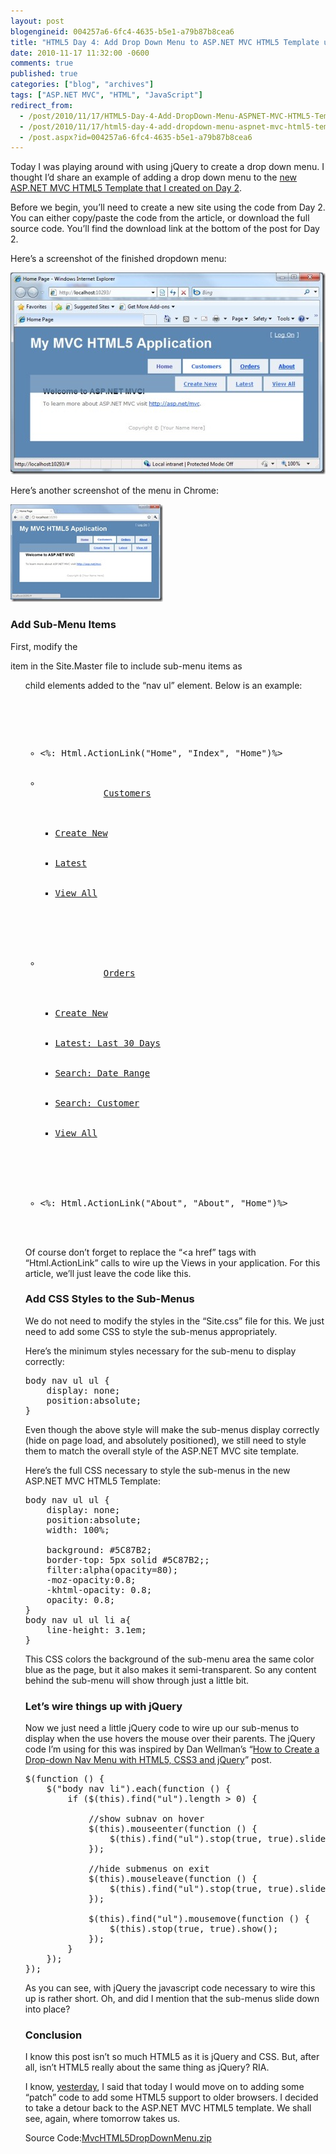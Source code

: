 ```yaml
---
layout: post
blogengineid: 004257a6-6fc4-4635-b5e1-a79b87b8cea6
title: "HTML5 Day 4: Add Drop Down Menu to ASP.NET MVC HTML5 Template using CSS and jQuery"
date: 2010-11-17 11:32:00 -0600
comments: true
published: true
categories: ["blog", "archives"]
tags: ["ASP.NET MVC", "HTML", "JavaScript"]
redirect_from: 
  - /post/2010/11/17/HTML5-Day-4-Add-DropDown-Menu-ASPNET-MVC-HTML5-Template-using-CSS-and-jQuery
  - /post/2010/11/17/html5-day-4-add-dropdown-menu-aspnet-mvc-html5-template-using-css-and-jquery
  - /post.aspx?id=004257a6-6fc4-4635-b5e1-a79b87b8cea6
---
```

<!-- more -->

Today I was playing around with using jQuery to create a drop down menu. I thought I&rsquo;d share an example of adding a drop down menu to the <a title="HTML5 Day 2: Upgrade ASP.NET MVC 2 Site Template to HTML5" href="/post/2010/11/15/HTML5-Day-2-Upgrade-ASPNET-MVC-2-Site-Template-to-HTML5.aspx">new ASP.NET MVC HTML5 Template that I created on Day 2</a>.

Before we begin, you&rsquo;ll need to create a new site using the code from Day 2. You can either copy/paste the code from the article, or download the full source code. You&rsquo;ll find the download link at the bottom of the post for Day 2.

Here&rsquo;s a screenshot of the finished dropdown menu:

<a href="/files/ASPNETMVCHTML5DropDownMenu_IE8.jpg"><img style="background-image: none; padding-left: 0px; padding-right: 0px; display: inline; padding-top: 0px; border: 0px;" title="ASPNETMVCHTML5DropDownMenu_IE8" src="/files/ASPNETMVCHTML5DropDownMenu_IE8_thumb.jpg" alt="ASPNETMVCHTML5DropDownMenu_IE8" width="504" height="323" border="0" /></a>

Here&rsquo;s another screenshot of the menu in Chrome:

<a href="/files/ASPNETMVCHTML5DropDownMenu_Chrome.jpg"><img style="background-image: none; padding-left: 0px; padding-right: 0px; display: inline; padding-top: 0px; border: 0px;" title="ASPNETMVCHTML5DropDownMenu_Chrome" src="/files/ASPNETMVCHTML5DropDownMenu_Chrome_thumb.jpg" alt="ASPNETMVCHTML5DropDownMenu_Chrome" width="244" height="156" border="0" /></a>
<h3>Add Sub-Menu Items</h3>

First, modify the <nav> item in the Site.Master file to include sub-menu items as <ul> child elements added to the &ldquo;nav ul&rdquo; element. Below is an example:
<pre class="brush: xml; first-line: 1; tab-size: 4; toolbar: false; "><nav>
    <ul>
        <li><%: Html.ActionLink("Home", "Index", "Home")%></li>
        <li>
            <a href="#">Customers</a>
            <ul>
                <li><a href="#">Create New</a></li>
                <li><a href="#">Latest</a></li>
                <li><a href="#">View All</a></li>
            </ul>
        </li>
        <li>
            <a href="#">Orders</a>
            <ul>
                <li><a href="#">Create New</a></li>
                <li><a href="#">Latest: Last 30 Days</a></li>
                <li><a href="#">Search: Date Range</a></li>
                <li><a href="#">Search: Customer</a></li>
                <li><a href="#">View All</a></li>
            </ul>
        </li>
        <li><%: Html.ActionLink("About", "About", "Home")%></li>
    </ul>
</nav></pre>

Of course don&rsquo;t forget to replace the &ldquo;<a href&rdquo; tags with &ldquo;Html.ActionLink&rdquo; calls to wire up the Views in your application. For this article, we&rsquo;ll just leave the code like this.
<h3>Add CSS Styles to the Sub-Menus</h3>

We do not need to modify the styles in the &ldquo;Site.css&rdquo; file for this. We just need to add some CSS to style the sub-menus appropriately.

Here&rsquo;s the minimum styles necessary for the sub-menu to display correctly:
<pre class="brush: css; first-line: 1; tab-size: 4; toolbar: false; ">body nav ul ul {
    display: none;
    position:absolute;
}</pre>

Even though the above style will make the sub-menus display correctly (hide on page load, and absolutely positioned), we still need to style them to match the overall style of the ASP.NET MVC site template.

Here&rsquo;s the full CSS necessary to style the sub-menus in the new ASP.NET MVC HTML5 Template:
<pre class="brush: css; first-line: 1; tab-size: 4; toolbar: false; ">body nav ul ul {
    display: none;
    position:absolute;
    width: 100%;
    
    background: #5C87B2;
    border-top: 5px solid #5C87B2;;
    filter:alpha(opacity=80);
    -moz-opacity:0.8;
    -khtml-opacity: 0.8;
    opacity: 0.8;
}
body nav ul ul li a{
    line-height: 3.1em;
}</pre>

This CSS colors the background of the sub-menu area the same color blue as the page, but it also makes it semi-transparent. So any content behind the sub-menu will show through just a little bit.
<h3>Let&rsquo;s wire things up with jQuery</h3>

Now we just need a little jQuery code to wire up our sub-menus to display when the use hovers the mouse over their parents. The jQuery code I&rsquo;m using for this was inspired by Dan Wellman&rsquo;s &ldquo;<a href="http://net.tutsplus.com/tutorials/html-css-techniques/how-to-create-a-drop-down-nav-menu-with-html5-css3-and-jquery/">How to Create a Drop-down Nav Menu with HTML5, CSS3 and jQuery</a>&rdquo; post.
<pre class="brush: js; first-line: 1; tab-size: 4; toolbar: false; ">$(function () {
    $("body nav li").each(function () {
        if ($(this).find("ul").length > 0) {

            //show subnav on hover  
            $(this).mouseenter(function () {
                $(this).find("ul").stop(true, true).slideDown();
            });

            //hide submenus on exit  
            $(this).mouseleave(function () {
                $(this).find("ul").stop(true, true).slideUp();
            });

            $(this).find("ul").mousemove(function () {
                $(this).stop(true, true).show();
            });
        }
    });
});</pre>

As you can see, with jQuery the javascript code necessary to wire this up is rather short. Oh, and did I mention that the sub-menus slide down into place?
<h3>Conclusion</h3>

I know this post isn&rsquo;t so much HTML5 as it is jQuery and CSS. But, after all, isn&rsquo;t HTML5 really about the same thing as jQuery? RIA.

I know, <a title="HTML5 Day 3: Detecting HTML5 Support via JavaScript" href="/post/2010/11/16/HTML5-Day-3-Detecting-HTML5-Support-via-JavaScript.aspx">yesterday</a>, I said that today I would move on to adding some &ldquo;patch&rdquo; code to add some HTML5 support to older browsers. I decided to take a detour back to the ASP.NET MVC HTML5 template. We shall see, again, where tomorrow takes us.
<div id="scid:8eb9d37f-1541-4f29-b6f4-1eea890d4876:c0edff3b-c8c4-4f8c-9e45-bccf338894f9" class="wlWriterEditableSmartContent" style="margin: 0px; display: inline; float: none; padding: 0px;">
<div>Source Code:<a href="/files/MvcHTML5DropDownMenu_1.zip" target="_self">MvcHTML5DropDownMenu.zip</a></div>
</div>
